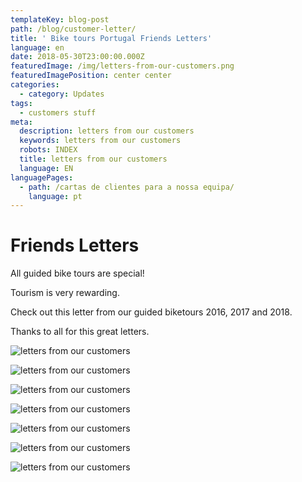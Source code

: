 ```yaml
---
templateKey: blog-post
path: /blog/customer-letter/
title: ' Bike tours Portugal Friends Letters'
language: en
date: 2018-05-30T23:00:00.000Z
featuredImage: /img/letters-from-our-customers.png
featuredImagePosition: center center
categories:
  - category: Updates
tags:
  - customers stuff
meta:
  description: letters from our customers
  keywords: letters from our customers
  robots: INDEX
  title: letters from our customers
  language: EN
languagePages:
  - path: /cartas de clientes para a nossa equipa/
    language: pt
---
```

# Friends Letters

All guided bike tours are special!

Tourism is very rewarding.

Check out this letter from our guided biketours 2016, 2017 and 2018.

Thanks to all for this great letters.

![letters from our customers](/img/letters-from-our-customers7.png "letters from our customers")

![letters from our customers](/img/letters-from-our-customers2.png "letters from our customers")

![letters from our customers](/img/letters-from-our-customers3.png "letters from our customers")

![letters from our customers](/img/letters-from-our-customers4.png "letters from our customers")

![letters from our customers](/img/letters-from-our-customers5.png "letters from our customers")

![letters from our customers](/img/letters-from-our-customers6.png "letters from our customers")

![letters from our customers](/img/letters-from-our-customers7.png "letters from our customers")

